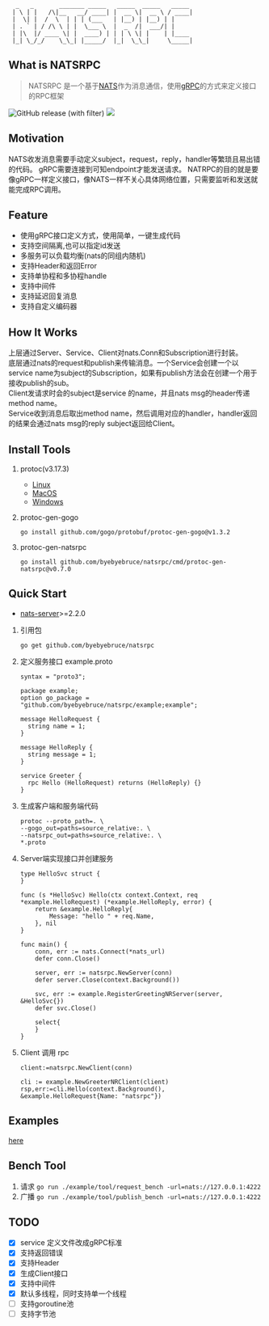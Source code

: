 ```
  _   _       _______ _____   _____  _____   _____ 
 | \ | |   /\|__   __/ ____| |  __ \|  __ \ / ____|
 |  \| |  /  \  | | | (___   | |__) | |__) | |     
 | . ` | / /\ \ | |  \___ \  |  _  /|  ___/| |     
 | |\  |/ ____ \| |  ____) | | | \ \| |    | |____ 
 |_| \_/_/    \_\_| |_____/  |_|  \_\_|     \_____|
```

## What is NATSRPC
> NATSRPC 是一个基于[NATS](https://nats.io/)作为消息通信，使用[gRPC](https://www.grpc.io/)的方式来定义接口的RPC框架

![GitHub release (with filter)](https://img.shields.io/github/v/release/byebyebruce/natsrpc)
![](https://hits.sh/github.com/byebyebruce/natsrpc/doc/hits.svg?label=visit)

## Motivation  
NATS收发消息需要手动定义subject，request，reply，handler等繁琐且易出错的代码。
gRPC需要连接到可知endpoint才能发送请求。
NATRPC的目的就是要像gRPC一样定义接口，像NATS一样不关心具体网络位置，只需要监听和发送就能完成RPC调用。

## Feature
* 使用gRPC接口定义方式，使用简单，一键生成代码
* 支持空间隔离,也可以指定id发送
* 多服务可以负载均衡(nats的同组内随机)
* 支持Header和返回Error
* 支持单协程和多协程handle
* 支持中间件
* 支持延迟回复消息
* 支持自定义编码器

## How It Works
上层通过Server、Service、Client对nats.Conn和Subscription进行封装。  
底层通过nats的request和publish来传输消息。一个Service会创建一个以service name为subject的Subscription，如果有publish方法会在创建一个用于接收publish的sub。  
Client发请求时会的subject是service 的name，并且nats msg的header传递method name。  
Service收到消息后取出method name，然后调用对应的handler，handler返回的结果会通过nats msg的reply subject返回给Client。

## Install Tools
1. protoc(v3.17.3) 
   - [Linux](https://github.com/protocolbuffers/protobuf/releases/download/v3.17.3/protoc-3.17.3-linux-x86_64.zip)
   - [MacOS](https://github.com/protocolbuffers/protobuf/releases/download/v3.17.3/protoc-3.17.3-osx-x86_64.zip)
   - [Windows](https://github.com/protocolbuffers/protobuf/releases/download/v3.17.3/protoc-3.17.3-win64.zip)
   
2. protoc-gen-gogo 
   ```shell
   go install github.com/gogo/protobuf/protoc-gen-gogo@v1.3.2
   ```
3. protoc-gen-natsrpc 
   ```shell
   go install github.com/byebyebruce/natsrpc/cmd/protoc-gen-natsrpc@v0.7.0
   ```

## Quick Start
* [nats-server](https://github.com/nats-io/nats-server/releases)>=2.2.0
1. 引用包
   ```shell
   go get github.com/byebyebruce/natsrpc
   ```
2. 定义服务接口 example.proto
    ```
    syntax = "proto3";

    package example;
    option go_package = "github.com/byebyebruce/natsrpc/example;example";

    message HelloRequest {
      string name = 1;
    }

    message HelloReply {
      string message = 1;
    }

    service Greeter {
      rpc Hello (HelloRequest) returns (HelloReply) {}
    }
    ```
   
3. 生成客户端和服务端代码
    ```shell
    protoc --proto_path=. \
    --gogo_out=paths=source_relative:. \
    --natsrpc_out=paths=source_relative:. \
    *.proto
    ```
4. Server端实现接口并创建服务
   ```
   type HelloSvc struct {
   }

   func (s *HelloSvc) Hello(ctx context.Context, req *example.HelloRequest) (*example.HelloReply, error) {
       return &example.HelloReply{
           Message: "hello " + req.Name,
       }, nil
   }

   func main() {
       conn, err := nats.Connect(*nats_url)
       defer conn.Close()

       server, err := natsrpc.NewServer(conn)
       defer server.Close(context.Background())

       svc, err := example.RegisterGreetingNRServer(server, &HelloSvc{})
       defer svc.Close()
       
       select{
       }
   }

   ```
   
5. Client 调用 rpc
   ```
   client:=natsrpc.NewClient(conn)
   
   cli := example.NewGreeterNRClient(client)
   rsp,err:=cli.Hello(context.Background(), &example.HelloRequest{Name: "natsrpc"})
   ```
 
## Examples
[here](./example)

## Bench Tool
1. 请求 `go run ./example/tool/request_bench -url=nats://127.0.0.1:4222`
2. 广播 `go run ./example/tool/publish_bench -url=nats://127.0.0.1:4222`

## TODO
- [x] service 定义文件改成gRPC标准
- [x] 支持返回错误
- [x] 支持Header
- [x] 生成Client接口
- [x] 支持中间件
- [x] 默认多线程，同时支持单一个线程
- [ ] 支持goroutine池
- [ ] 支持字节池

